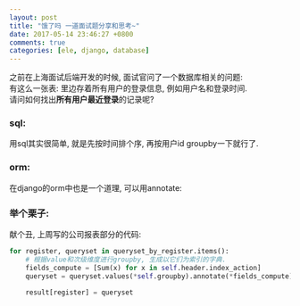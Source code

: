 ```yaml
---
layout: post
title: "饿了吗 一道面试题分享和思考~"
date: 2017-05-14 23:46:27 +0800
comments: true
categories: [ele, django, database]
---
```


之前在上海面试后端开发的时候, 面试官问了一个数据库相关的问题:   
有这么一张表: 里边存着所有用户的登录信息, 例如用户名和登录时间.   
请问如何找出**所有用户最近登录**的记录呢?   
<!--more-->
  
### sql:
用sql其实很简单, 就是先按时间排个序, 再按用户id groupby一下就行了.        


### orm:
在django的orm中也是一个道理, 可以用annotate:   
<img style="max-height:500px" class="lazy" data-original="/images/blog/170515_ele/annotate.png">    


### 举个栗子:
献个丑, 上周写的公司报表部分的代码:   
```python
for register, queryset in queryset_by_register.items():
    # 根据value和次级维度进行groupby, 生成以它们为索引的字典.
    fields_compute = [Sum(x) for x in self.header.index_action]
    queryset = queryset.values(*self.groupby).annotate(*fields_compute)

    result[register] = queryset
```
